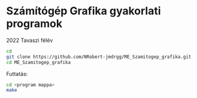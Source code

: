 # Számítógép Grafika gyakorlati programok

2022 Tavaszi félév

```bash
cd 
git clone https://github.com/NRobert-jmdrgg/ME_Szamitogep_grafika.git
cd ME_Szamitogep_grafika
```

Futtatás:

```bash
cd <program mappa>
make
```
